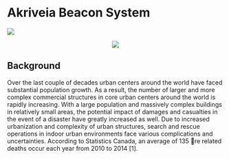 # Akriveia Beacon System

![](/Akriveia/Documents/Project%20Files/logo/logo_s.png)

<div style="text-align:center"><img src="/Akriveia/Documents/Project%20Files/logo/logo_s.png" /></div>

## Background

Over the last couple of decades urban centers around the world have faced substantial population
growth. As a result, the number of larger and more complex commercial structures in core urban
centers around the world is rapidly increasing. With a large population and massively complex
buildings in relatively small areas, the potential impact of damages and casualties in the event of a disaster have greatly increased as well. Due to increased urbanization and complexity of urban structures, search and rescue operations in indoor urban environments face various complications and uncertainties. According to Statistics Canada, an average of 135 re related deaths occur each year from 2010 to 2014 [1].